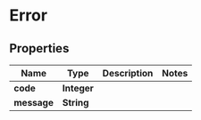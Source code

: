

# Error

## Properties

Name | Type | Description | Notes
------------ | ------------- | ------------- | -------------
**code** | **Integer** |  | 
**message** | **String** |  | 




